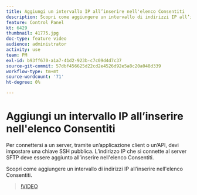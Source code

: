 ```yaml
---
title: Aggiungi un intervallo IP all’inserire nell'elenco Consentiti
description: Scopri come aggiungere un intervallo di indirizzi IP all’inserire nell'elenco Consentiti.
feature: Control Panel
kt: 6429
thumbnail: 41775.jpg
doc-type: feature video
audience: administrator
activity: use
team: PM
exl-id: b93ff670-a1a7-41d2-923b-c7c09d4d7c37
source-git-commit: 57dbf456625d22cd2e4526d92e5a8c20a048d339
workflow-type: tm+mt
source-wordcount: '71'
ht-degree: 0%

---
```


# Aggiungi un intervallo IP all’inserire nell&#39;elenco Consentiti

Per connettersi a un server, tramite un’applicazione client o un’API, devi impostare una chiave SSH pubblica. L’indirizzo IP che si connette al server SFTP deve essere aggiunto all’inserire nell&#39;elenco Consentiti.

Scopri come aggiungere un intervallo di indirizzi IP all’inserire nell&#39;elenco Consentiti.

>[!VIDEO](https://video.tv.adobe.com/v/41775?quality=12)
